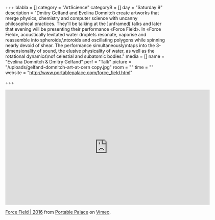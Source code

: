 +++
blabla = []
category = "ArtScience"
categoryB = []
day = "Saturday 9"
description = "Dmitry Gelfand and Evelina Domnitch create artworks that merge physics, chemistry and computer science with uncanny philosophical practices. They'll be talking at the ]unframed[ talks and later that evening will be presenting their performance «Force Field». In «Force Field», acoustically levitated water droplets resonate, vaporise and reassemble into spheroids,\ntoroids and oscillating polygons while spinning nearly devoid of shear. The performance simultaneously\ntaps into the 3-dimensionality of sound, the elusive physicality of water, as well as the rotational dynamics\nof celestial and subatomic bodies."
media = []
name = "Evelina Domnitch & Dmitry Gelfand"
perf = "Talk"
picture = "/uploads/gelfand-domnitch-art-at-cern copy.jpg"
room = ""
time = ""
website = "http://www.portablepalace.com/force_field.html"

+++
<iframe src="https://player.vimeo.com/video/201930765" width="640" height="360" frameborder="0" allow="autoplay; fullscreen" allowfullscreen></iframe>

<p><a href="https://vimeo.com/201930765">Force Field | 2016</a> from <a href="https://vimeo.com/portablepalace">Portable Palace</a> on <a href="https://vimeo.com">Vimeo</a>.</p>